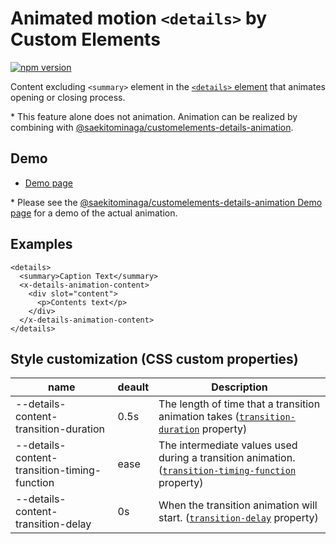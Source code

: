 # Animated motion `<details>` by Custom Elements

[![npm version](https://badge.fury.io/js/%40saekitominaga%2Fcustomelements-details-animation-content.svg)](https://badge.fury.io/js/%40saekitominaga%2Fcustomelements-details-animation-content)

Content excluding `<summary>` element in the [`<details>` element](https://html.spec.whatwg.org/multipage/interactive-elements.html#the-details-element) that animates opening or closing process.

\* This feature alone does not animation. Animation can be realized by combining with [@saekitominaga/customelements-details-animation](https://www.npmjs.com/package/@saekitominaga/customelements-details-animation).

## Demo

- [Demo page](https://saekitominaga.github.io/customelements-details-animation-content/demo.html)

\* Please see the [@saekitominaga/customelements-details-animation Demo page](https://saekitominaga.github.io/customelements-details-animation/demo.html) for a demo of the actual animation.

## Examples

```
<details>
  <summary>Caption Text</summary>
  <x-details-animation-content>
    <div slot="content">
      <p>Contents text</p>
    </div>
  </x-details-animation-content>
</details>
```

## Style customization (CSS custom properties)

| name | deault | Description |
|-|-|-|
| --details-content-transition-duration | 0.5s | The length of time that a transition animation takes ([`transition-duration`](https://www.w3.org/TR/css-transitions-1/#transition-duration-property) property) |
| --details-content-transition-timing-function | ease | The intermediate values used during a transition animation. ([`transition-timing-function`](https://www.w3.org/TR/css-transitions-1/#transition-timing-function-property) property) |
| --details-content-transition-delay | 0s | When the transition animation will start. ([`transition-delay`](https://www.w3.org/TR/css-transitions-1/#transition-delay-property) property) |
